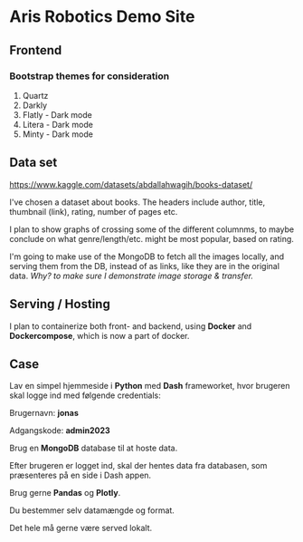 # Aris Robotics Demo Site

## Frontend

### Bootstrap themes for consideration

 1. Quartz
 2. Darkly
 3. Flatly - Dark mode
 4. Litera - Dark mode
 5. Minty - Dark mode
 
 ## Data set

https://www.kaggle.com/datasets/abdallahwagih/books-dataset/

 I've chosen a dataset about books. The headers include author, title, thumbnail (link), rating, number of pages etc.

 I plan to show graphs of crossing some of the different columnms, to maybe conclude on what genre/length/etc. might be most popular, based on rating.

 I'm going to make use of the MongoDB to fetch all the images locally, and serving them from the DB, instead of as links, like they are in the original data. *Why? to make sure I demonstrate image storage & transfer.*

## Serving / Hosting

I plan to containerize both front- and backend, using __Docker__ and __Dockercompose__, which is now a part of docker.

## Case

Lav en simpel hjemmeside i __Python__ med __Dash__ frameworket, hvor brugeren skal logge ind med følgende credentials:

Brugernavn: __jonas__

Adgangskode: __admin2023__

Brug en __MongoDB__ database til at hoste data.

Efter brugeren er logget ind, skal der hentes data fra databasen, som præsenteres på en side i Dash appen.

Brug gerne __Pandas__ og __Plotly__.

Du bestemmer selv datamængde og format.

Det hele må gerne være served lokalt.